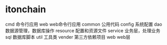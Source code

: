 # itonchain
cmd             命令行应用
    web         web命令行应用
common          公用代码
config          系统配置
dao             数据源管理，数据库操作
resource        配置和资源文件
service         业务层，处理业务
sql             数据库脚本
util            工具类
vender          第三方依赖项目
web             web层
